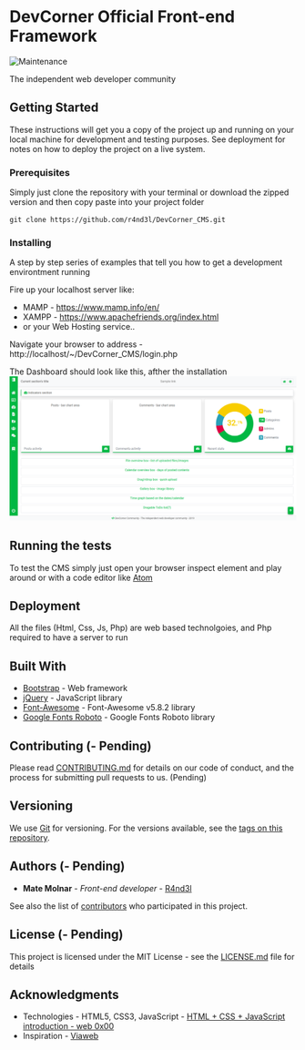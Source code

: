 # DevCorner Official Front-end Framework

![Maintenance](https://img.shields.io/maintenance/yes/2019.svg?logo=DevCorner)


The independent web developer community

## Getting Started

These instructions will get you a copy of the project up and running on your local machine for development and testing purposes. See deployment for notes on how to deploy the project on a live system.

### Prerequisites

Simply just clone the repository with your terminal or download the zipped version and then copy paste into your project folder

```
git clone https://github.com/r4nd3l/DevCorner_CMS.git
```

### Installing

A step by step series of examples that tell you how to get a development environtment running

Fire up your localhost server like:
- MAMP - https://www.mamp.info/en/
- XAMPP - https://www.apachefriends.org/index.html
- or your Web Hosting service..

Navigate your browser to address - http://localhost/~/DevCorner_CMS/login.php

The Dashboard should look like this, afther the installation
![DevCorner_CMS](https://github.com/r4nd3l/DevCorner_CMS/blob/master/img/sample_03.png)

## Running the tests

To test the CMS simply just open your browser inspect element and play around or with a code editor like [Atom](https://atom.io/)

## Deployment

All the files (Html, Css, Js, Php) are web based technolgoies, and Php required to have a server to run

## Built With

* [Bootstrap](https://getbootstrap.com/) - Web framework
* [jQuery](https://jquery.com/) - JavaScript library
* [Font-Awesome](https://use.fontawesome.com/releases/v5.8.2/css/all.css) - Font-Awesome v5.8.2 library
* [Google Fonts Roboto](https://fonts.googleapis.com/css?family=Roboto&display=swap) - Google Fonts Roboto library

## Contributing (- Pending)

Please read [CONTRIBUTING.md](https://gitlab.com/01_web_development/devcorner_frontend_framework) for details on our code of conduct, and the process for submitting pull requests to us. (Pending)

## Versioning

We use [Git](https://git-scm.com/) for versioning. For the versions available, see the [tags on this repository](https://gitlab.com/01_web_development/devcorner_frontend_framework/tags).

## Authors (- Pending)

* **Mate Molnar** - *Front-end developer* - [R4nd3l](https://github.com/r4nd3l)

See also the list of [contributors](https://gitlab.com/project/contributors) who participated in this project.

## License (- Pending)

This project is licensed under the MIT License - see the [LICENSE.md](LICENSE.md) file for details

## Acknowledgments

* Technologies - HTML5, CSS3, JavaScript - [HTML + CSS + JavaScript introduction - web 0x00](https://youtu.be/jmgsgjPn1vs)
* Inspiration - [Viaweb](https://en.wikipedia.org/wiki/Viaweb)
